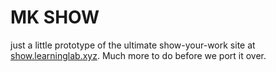 # MK SHOW

just a little prototype of the ultimate show-your-work site at [show.learninglab.xyz](https://show.learninglab.xyz). Much more to do before we port it over.

